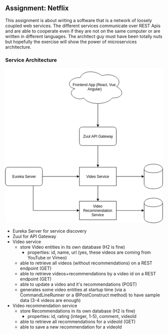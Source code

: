 ## Assignment: Netflix
This assignment is about writing a software that is a network of loosely coupled web services.
The different services communicate over REST Apis and are able to cooperate even if they are not on the same computer or are written in different languages.
The architect guy must have been totally nuts but hopefully the exercise will show the power of microservices architecture.

### Service Architecture

<img src="./images/netflixmm.png"/>

- Eureka Server for service discovery
- Zuul for API Gateway
- Video service
  - store Video entities in its own database (H2 is fine)
    - properties: id, name, url (yes, these videos are coming from YouTube or Vimeo)
  - able to retrieve all videos (without recommendations) on a REST endpoint (GET)
  - able to retrieve videos+recommendations by a video id on a REST endpoint (GET)
  - able to update a video and it's recommendations (POST)
  - generates some video entities at startup time (via a CommandLineRunner or a @PostConstruct method) to have sample data (3-4 videos are enough)
- Video recommendation service
  - store Recommendations in its own database (H2 is fine)
    - properties: id, rating (integer, 1-5), comment, videoId
  - able to retrieve all recommendations for a videoId (GET)
  - able to save a new recommendation for a videoId

